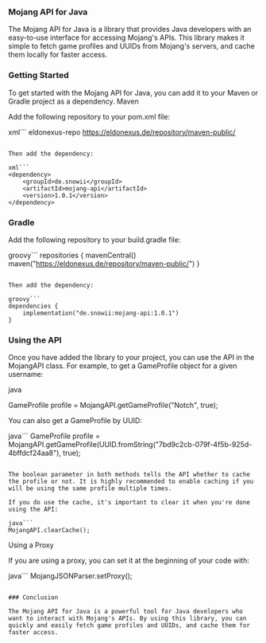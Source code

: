 ### Mojang API for Java

The Mojang API for Java is a library that provides Java developers with an easy-to-use interface for accessing Mojang's APIs. This library makes it simple to fetch game profiles and UUIDs from Mojang's servers, and cache them locally for faster access.
### Getting Started

To get started with the Mojang API for Java, you can add it to your Maven or Gradle project as a dependency.
Maven

Add the following repository to your pom.xml file:

xml```
<repositories>
    <repository>
        <id>eldonexus-repo</id>
        <url>https://eldonexus.de/repository/maven-public/</url>
    </repository>
</repositories>
```

Then add the dependency:

xml```
<dependency>
    <groupId>de.snowii</groupId>
    <artifactId>mojang-api</artifactId>
    <version>1.0.1</version>
</dependency>
```

### Gradle

Add the following repository to your build.gradle file:

groovy```
repositories {
    mavenCentral()
    maven("https://eldonexus.de/repository/maven-public/")
}
```

Then add the dependency:

groovy```
dependencies {
    implementation("de.snowii:mojang-api:1.0.1")
}
```

### Using the API

Once you have added the library to your project, you can use the API in the MojangAPI class. For example, to get a GameProfile object for a given username:

java

GameProfile profile = MojangAPI.getGameProfile("Notch", true);

You can also get a GameProfile by UUID:

java```
GameProfile profile = MojangAPI.getGameProfile(UUID.fromString("7bd9c2cb-079f-4f5b-925d-4bffdcf24aa8"), true);
```

The boolean parameter in both methods tells the API whether to cache the profile or not. It is highly recommended to enable caching if you will be using the same profile multiple times.

If you do use the cache, it's important to clear it when you're done using the API:

java```
MojangAPI.clearCache();
```

Using a Proxy

If you are using a proxy, you can set it at the beginning of your code with:

java```
MojangJSONParser.setProxy(<proxy>);
```

### Conclusion

The Mojang API for Java is a powerful tool for Java developers who want to interact with Mojang's APIs. By using this library, you can quickly and easily fetch game profiles and UUIDs, and cache them for faster access.